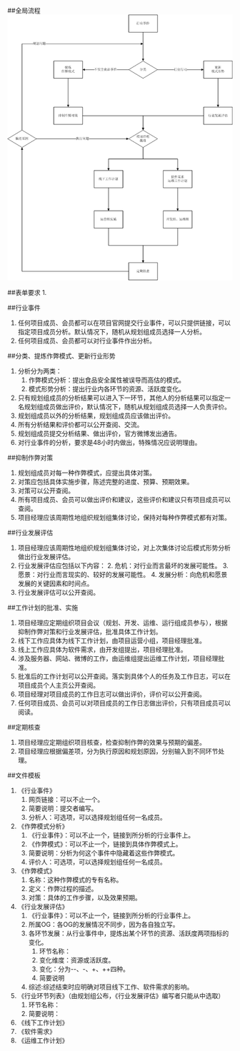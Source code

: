 

##全局流程
![workflow](img/2.png)


##表单要求
1. 


##行业事件
1. 任何项目成员、会员都可以在项目官网提交行业事件，可以只提供链接，可以指定项目成员分析。默认情况下，随机从规划组成员选择一人分析。
1. 任何项目成员、会员都可以对行业事件作出分析。

##分类、提炼作弊模式、更新行业形势
1. 分析分为两类：
	1. 作弊模式分析：提出食品安全属性被误导而高估的模式。
	2. 模式形势分析：提出行业内各环节的资源、活跃度变化。
1. 只有规划组成员的分析结果可以进入下一环节，其他人的分析结果可以指定一名规划组成员做出评价，默认情况下，随机从规划组成员选择一人负责评价。
1. 规划组成员以外的分析结果，规划组成员应该做出评价。
1. 所有分析结果和评价都可以公开查阅、交流。
1. 规划组成员提交分析结果、做出评价，官方微博发出通告。
2. 对行业事件的分析，要求是48小时内做出，特殊情况应说明理由。

##抑制作弊对策
1. 规划组成员对每一种作弊模式，应提出具体对策。
2. 对策应包括具体实施步骤，陈述完整的进度、预算、预期效果。
3. 对策可以公开查阅。
3. 所有项目成员、会员可以做出评价和建议，这些评价和建议只有项目成员可以查阅。
1. 项目经理应该周期性地组织规划组集体讨论，保持对每种作弊模式都有对策。

##行业发展评估
1. 项目经理应该周期性地组织规划组集体讨论，对上次集体讨论后模式形势分析做出行业发展评估。
2. 行业发展评估应包括以下内容：
	2. 危机：对行业而言最坏的发展可能性。
	3. 愿景：对行业而言现实的、较好的发展可能性。
	4. 发展分析：向危机和愿景发展的关键因素和时间点。
3. 行业发展评估可以公开查阅。

##工作计划的批准、实施
1. 项目经理应定期组织项目会议（规划、开发、运维、运行组成员参与），根据抑制作弊对策和行业发展评估，批准具体工作计划。
2. 线下工作应具体为线下工作计划，由项目运营小组，项目经理批准。
3. 线上工作应具体为软件需求，由开发组提出，项目经理批准。
4. 涉及服务器、网站、微博的工作，由运维组提出运维工作计划，项目经理批准。
4. 批准后的工作计划可以公开查阅。落实到具体个人的任务及工作日志，可以在项目成员个人主页公开查阅。
5. 项目经理对项目成员的工作日志可以做出评价，评价可以公开查阅。
6. 任何项目成员、会员可以对项目成员的工作日志做出评价，只有项目成员可以阅读。

##定期核查
1. 项目经理应定期组织项目核查，检查抑制作弊的效果与预期的偏差。
2. 项目经理应根据偏差项，分为执行原因和规划原因，分别输入到不同环节处理。

##文件模板
1. 《行业事件》
	1. 网页链接：可以不止一个。
	2. 简要说明：提交者编写。
	3. 分析人：可选项，可以选择规划组任何一名成员。
2. 《作弊模式分析》
	1. 《行业事件》：可以不止一个，链接到所分析的行业事件上。
	1. 《作弊模式》：可以不止一个，链接到具体作弊模式上。
	2. 简要说明：分析为何这个事件中隐藏着这些作弊模式。
	3. 评价人：可选项，可以选择规划组任何一名成员。
3. 《作弊模式》
	1. 名称：这种作弊模式的专有名称。
	2. 定义：作弊过程的描述。
	3. 对策：具体的工作步骤，以及效果预期。
4. 《行业发展评估》
	1. 《行业事件》：可以不止一个，链接到所分析的行业事件上。
	2. 所属OG：各OG的发展情况不同步，因为各自独立写。
	2. 各环节发展：从行业事件中，提炼出某个环节的资源、活跃度两项指标的变化。
		1. 环节名称：
		2. 变化维度：资源或活跃度。
		3. 变化：分为--、-、+、++四种。
		4. 简要说明
	3. 综述:综述结束时应明确对项目线下工作、软件需求的影响。
5. 	《行业环节列表》（由规划组公布，《行业发展评估》编写者只能从中选取）
	1. 环节名称：
	2. 简要说明：
6. 	《线下工作计划》
7. 	《软件需求》
8. 	《运维工作计划》